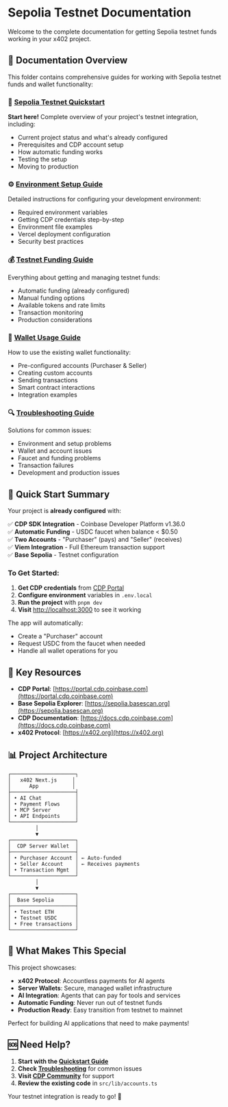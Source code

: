 # Sepolia Testnet Documentation

Welcome to the complete documentation for getting Sepolia testnet funds working in your x402 project.

## 📁 Documentation Overview

This folder contains comprehensive guides for working with Sepolia testnet funds and wallet functionality:

### 🚀 [Sepolia Testnet Quickstart](./sepolia-testnet-quickstart.md)
**Start here!** Complete overview of your project's testnet integration, including:
- Current project status and what's already configured
- Prerequisites and CDP account setup  
- How automatic funding works
- Testing the setup
- Moving to production

### ⚙️ [Environment Setup Guide](./environment-setup.md)
Detailed instructions for configuring your development environment:
- Required environment variables
- Getting CDP credentials step-by-step
- Environment file examples
- Vercel deployment configuration
- Security best practices

### 💰 [Testnet Funding Guide](./testnet-funding-guide.md)
Everything about getting and managing testnet funds:
- Automatic funding (already configured)
- Manual funding options
- Available tokens and rate limits
- Transaction monitoring
- Production considerations

### 🔧 [Wallet Usage Guide](./wallet-usage-guide.md)
How to use the existing wallet functionality:
- Pre-configured accounts (Purchaser & Seller)
- Creating custom accounts  
- Sending transactions
- Smart contract interactions
- Integration examples

### 🔍 [Troubleshooting Guide](./troubleshooting.md)
Solutions for common issues:
- Environment and setup problems
- Wallet and account issues
- Faucet and funding problems
- Transaction failures
- Development and production issues

## 🎯 Quick Start Summary

Your project is **already configured** with:

✅ **CDP SDK Integration** - Coinbase Developer Platform v1.36.0  
✅ **Automatic Funding** - USDC faucet when balance < $0.50  
✅ **Two Accounts** - "Purchaser" (pays) and "Seller" (receives)  
✅ **Viem Integration** - Full Ethereum transaction support  
✅ **Base Sepolia** - Testnet configuration  

### To Get Started:

1. **Get CDP credentials** from [CDP Portal](https://portal.cdp.coinbase.com)
2. **Configure environment** variables in `.env.local`
3. **Run the project** with `pnpm dev`
4. **Visit** [http://localhost:3000](http://localhost:3000) to see it working

The app will automatically:
- Create a "Purchaser" account
- Request USDC from the faucet when needed
- Handle all wallet operations for you

## 🔗 Key Resources

- **CDP Portal**: [https://portal.cdp.coinbase.com](https://portal.cdp.coinbase.com)
- **Base Sepolia Explorer**: [https://sepolia.basescan.org](https://sepolia.basescan.org)
- **CDP Documentation**: [https://docs.cdp.coinbase.com](https://docs.cdp.coinbase.com)
- **x402 Protocol**: [https://x402.org](https://x402.org)

## 📊 Project Architecture

```
┌─────────────────────┐
│   x402 Next.js     │
│      App           │
├─────────────────────┤
│ • AI Chat           │
│ • Payment Flows     │  
│ • MCP Server        │
│ • API Endpoints     │
└─────────────────────┘
         │
         ▼
┌─────────────────────┐
│  CDP Server Wallet  │
├─────────────────────┤
│ • Purchaser Account │ ← Auto-funded
│ • Seller Account    │ ← Receives payments
│ • Transaction Mgmt  │
└─────────────────────┘
         │
         ▼
┌─────────────────────┐
│  Base Sepolia       │
├─────────────────────┤
│ • Testnet ETH       │
│ • Testnet USDC      │
│ • Free transactions │
└─────────────────────┘
```

## 🎪 What Makes This Special

This project showcases:

- **x402 Protocol**: Accountless payments for AI agents
- **Server Wallets**: Secure, managed wallet infrastructure  
- **AI Integration**: Agents that can pay for tools and services
- **Automatic Funding**: Never run out of testnet funds
- **Production Ready**: Easy transition from testnet to mainnet

Perfect for building AI applications that need to make payments!

## 🆘 Need Help?

1. **Start with the [Quickstart Guide](./sepolia-testnet-quickstart.md)**
2. **Check [Troubleshooting](./troubleshooting.md)** for common issues
3. **Visit [CDP Community](https://discord.gg/coinbasedev)** for support
4. **Review the existing code** in `src/lib/accounts.ts`

Your testnet integration is ready to go! 🚀
